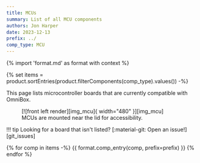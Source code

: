 ```yaml
---
title: MCUs
summary: List of all MCU components
authors: Jon Harper
date: 2023-12-13
prefix: ../
comp_type: MCU
---
```


{% import 'format.md' as format with context %}

{% set items = product.sortEntries(product.filterComponents(comp_type).values()) -%}

This page lists microcontroller boards that are currently compatible with OmniBox.

<figure markdown>
  [![front left render][img_mcu]{ width="480" }][img_mcu]
  <figcaption>MCUs are mounted near the lid for accessibility.</figcaption>
</figure>

[img_mcu]: ../img/components/mcu.webp

!!! tip
    Looking for a board that isn't listed? [:material-git: Open an issue!][git_issues]


{% for comp in items -%}
{{ format.comp_entry(comp, prefix=prefix) }}
{% endfor %}